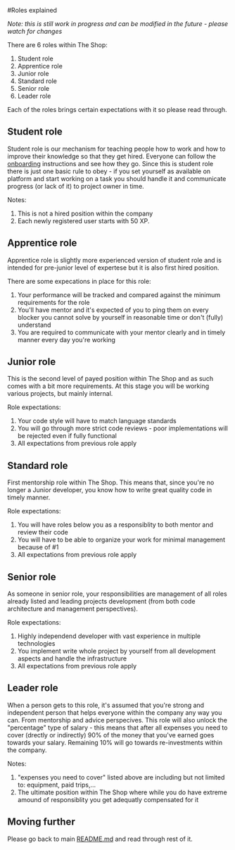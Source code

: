 #Roles explained

*Note: this is still work in progress and can be modified in the future - please watch for changes*

There are 6 roles within The Shop:
  1. Student role
  2. Apprentice role
  3. Junior role
  4. Standard role
  5. Senior role
  6. Leader role

Each of the roles brings certain expectations with it so please read through.

## Student role
Student role is our mechanism for teaching people how to work and how to improve their knowledge so that they get hired. Everyone can follow the [onboarding](onboarding.md) instructions and see how they go. Since this is student role there is just one basic rule to obey - if you set yourself as available on platform and start working on a task you should handle it and communicate progress (or lack of it) to project owner in time. 

Notes: 

1. This is not a hired position within the company
2. Each newly registered user starts with 50 XP.

## Apprentice role
Apprentice role is slightly more experienced version of student role and is intended for pre-junior level of expertese but it is also first hired position.

There are some expecations in place for this role:

1. Your performance will be tracked and compared against the minimum requirements for the role
2. You'll have mentor and it's expected of you to ping them on every blocker you cannot solve by yourself in reasonable time or don't (fully) understand
3. You are required to communicate with your mentor clearly and in timely manner every day you're working

## Junior role
This is the second level of payed position within The Shop and as such comes with a bit more requirements. At this stage you will be working various projects, but mainly internal. 

Role expectations:

1. Your code style will have to match language standards
2. You will go through more strict code reviews - poor implementations will be rejected even if fully functional
3. All expectations from previous role apply

## Standard role
First mentorship role within The Shop. This means that, since you're no longer a Junior developer, you know how to write great quality code in timely manner.

Role expectations:

1. You will have roles below you as a responsiblity to both mentor and review their code
2. You will have to be able to organize your work for minimal management because of #1
3. All expectations from previous role apply

## Senior role
As someone in senior role, your responsibilities are management of all roles already listed and leading projects development
(from both code architecture and management perspectives).

Role expectations:

1. Highly independend developer with vast experience in multiple technologies
2. You implement write whole project by yourself from all development aspects and handle the infrastructure
3. All expectations from previous role apply

## Leader role
When a person gets to this role, it's assumed that you're strong and independent person that helps everyone within the company any way you can. From mentorship and advice perspecives. This role will also unlock the "percentage" type of salary - this means that after all expenses you need to cover (drectly or indirectly) 90% of the money that you've earned goes towards your salary. Remaining 10% will go towards re-investments within the company.

Notes:

1. "expenses you need to cover" listed above are including but not limited to: equipment, paid trips,...
2. The ultimate position within The Shop where while you do have extreme amound of responsiblity you get adequatly compensated for it

## Moving further
Please go back to main [README.md](README.md) and read through rest of it.
